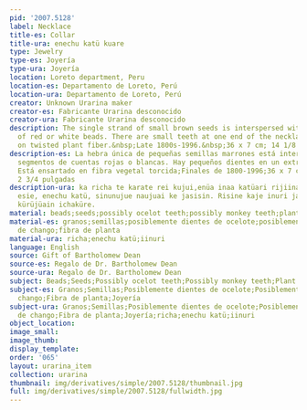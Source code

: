 ```yaml
---
pid: '2007.5128'
label: Necklace
title-es: Collar
title-ura: enechu katü kuare
type: Jewelry
type-es: Joyería
type-ura: Joyería
location: Loreto department, Peru
location-es: Departamento de Loreto, Perú
location-ura: Departamento de Loreto, Perú
creator: Unknown Urarina maker
creator-es: Fabricante Urarina desconocido
creator-ura: Fabricante Urarina desconocido
description: The single strand of small brown seeds is interspersed with segments
  of red or white beads. There are small teeth at one end of the necklace. It is strung
  on twisted plant fiber.&nbsp;Late 1800s-1996.&nbsp;36 x 7 cm; 14 1/8 x 2 3/4 in
description-es: La hebra única de pequeñas semillas marrones está intercalada con
  segmentos de cuentas rojas o blancas. Hay pequeños dientes en un extremo del collar.
  Está ensartado en fibra vegetal torcida;Finales de 1800-1996;36 x 7 cm; 14 1/8 x
  2 3/4 pulgadas
description-ura: ka richa te karate rei kujui,enüa inaa katüari rijiinanai, richa
  esie, enechu katü, sinunujue naujuai ke jasisin. Risine kaje inuri jaainte küani
  kürüjüain ichaküre.
material: beads;seeds;possibly ocelot teeth;possibly monkey teeth;plant fiber
material-es: granos;semillas;posiblemente dientes de ocelote;posiblemente dientes
  de chango;fibra de planta
material-ura: richa;enechu katü;iinuri
language: English
source: Gift of Bartholomew Dean
source-es: Regalo de Dr. Bartholomew Dean
source-ura: Regalo de Dr. Bartholomew Dean
subject: Beads;Seeds;Possibly ocelot teeth;Possibly monkey teeth;Plant fiber;Jewelry
subject-es: Granos;Semillas;Posiblemente dientes de ocelote;Posiblemente dientes de
  chango;Fibra de planta;Joyería
subject-ura: Granos;Semillas;Posiblemente dientes de ocelote;Posiblemente dientes
  de chango;Fibra de planta;Joyería;richa;enechu katü;iinuri
object_location:
image_small:
image_thumb:
display_template:
order: '065'
layout: urarina_item
collection: urarina
thumbnail: img/derivatives/simple/2007.5128/thumbnail.jpg
full: img/derivatives/simple/2007.5128/fullwidth.jpg
---
```

